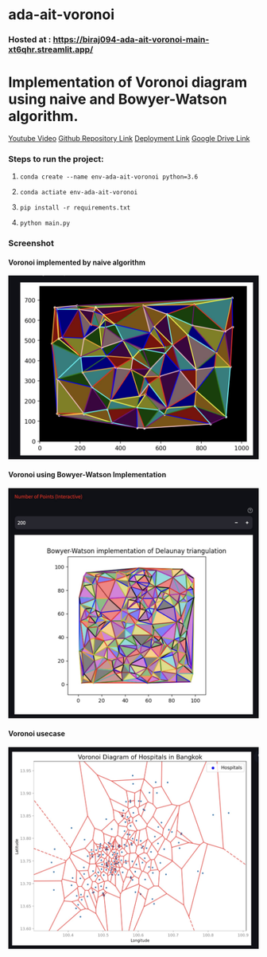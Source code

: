 # ada-ait-voronoi


### Hosted at : https://biraj094-ada-ait-voronoi-main-xt6qhr.streamlit.app/

# Implementation of Voronoi diagram using naive and Bowyer-Watson algorithm.

[Youtube Video](https://www.youtube.com/watch?v=oL1RcVN7rtY)
[Github Repository Link](https://github.com/biraj094/ada-ait-voronoi)
[Deployment Link](https://biraj094-ada-ait-voronoi-main-xt6qhr.streamlit.app/)
[Google Drive Link](https://drive.google.com/drive/folders/1lkwUddPqlsf6YyYqw6zcABtT3b9tGr2-)




### Steps to run the project:

1. ```conda create --name env-ada-ait-voronoi python=3.6```

2. ```conda actiate env-ada-ait-voronoi```

3. ```pip install -r requirements.txt```

4. ```python main.py```


### Screenshot

#### Voronoi implemented by naive algorithm
![Figure 1](media/s1.jpg)
#### Voronoi using Bowyer-Watson Implementation
![Figure 2](media/s2.jpg)
#### Voronoi usecase
![Figure 3](media/s3.jpg)

